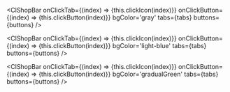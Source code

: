 
<ClShopBar 
  onClickTab={(index) => {this.clickIcon(index)}}
  onClickButton={(index) => {this.clickButton(index)}} 
  bgColor='gray'
  tabs={tabs}
  buttons={buttons}
/>

<ClShopBar 
  onClickTab={(index) => {this.clickIcon(index)}}
  onClickButton={(index) => {this.clickButton(index)}} 
  bgColor='light-blue' 
  tabs={tabs}
  buttons={buttons}
/>

<ClShopBar 
  onClickTab={(index) => {this.clickIcon(index)}}
  onClickButton={(index) => {this.clickButton(index)}} 
  bgColor='gradualGreen' 
  tabs={tabs}
  buttons={buttons}
/>
